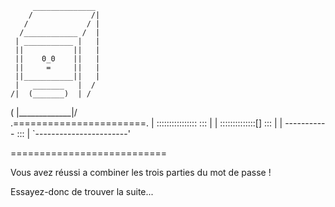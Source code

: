          ______________
        /             /|
       /             / |
      /____________ /  |
     | ___________ |   |
     ||           ||   |
     ||    0_0    ||   |
     ||     =     ||   |
     ||___________||   |
     |   _______   |  /
    /|  (_______)  | /
   ( |_____________|/
    \
.=======================.
| ::::::::::::::::  ::: |
| ::::::::::::::[]  ::: |
|   -----------     ::: |
`-----------------------'

===========================

Vous avez réussi a combiner les trois parties du mot de passe !

Essayez-donc de trouver la suite... 

